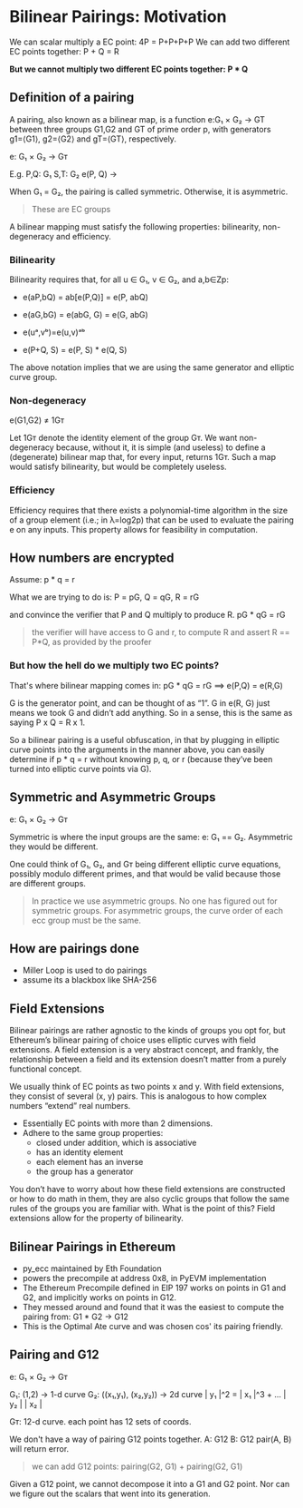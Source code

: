 # Bilinear Pairings: Motivation

We can scalar multiply a EC point: 4P = P+P+P+P
We can add two different EC points together: P + Q = R

**But we cannot multiply two different EC points together: P * Q**

## Definition of a pairing

A pairing, also known as a bilinear map, is a function e:G₁ × G₂ → GT between three groups G1,G2 and GT of prime order p, with generators g1=⟨G1⟩, g2=⟨G2⟩ and gT=⟨GT⟩, respectively.

e: G₁ × G₂ → Gᴛ

E.g.
    P,Q: G₁
    S,T: G₂
    e(P, Q) -> 


When G₁ = G₂, the pairing is called symmetric. Otherwise, it is asymmetric.
> These are EC groups

A bilinear mapping must satisfy the following properties: bilinearity, non-degeneracy and efficiency.

### Bilinearity

Bilinearity requires that, for all u ∈ G₁, v ∈ G₂, and a,b∈Zp:

- e(aP,bQ) = ab[e(P,Q)] = e(P, abQ)
- e(aG,bG) = e(abG, G) = e(G, abG)
- e(uᵃ,vᵇ)=e(u,v)ᵃᵇ

- e(P+Q, S) = e(P, S) * e(Q, S)

The above notation implies that we are using the same generator and elliptic curve group.

### Non-degeneracy

e(G1,G2) ≠ 1Gᴛ

Let 1Gᴛ denote the identity element of the group Gᴛ.
We want non-degeneracy because, without it, it is simple (and useless) to define a (degenerate) bilinear map that, for every input, returns 1Gᴛ.
Such a map would satisfy bilinearity, but would be completely useless.

### Efficiency

Efficiency requires that there exists a polynomial-time algorithm in the size of a group element (i.e.; in λ=log2p) that can be used to evaluate the pairing e on any inputs.
This property allows for feasibility in computation.

## How numbers are encrypted

Assume: p * q = r

What we are trying to do is:
    P = pG,
    Q = qG,
    R = rG

and convince the verifier that P and Q multiply to produce R.
    pG * qG = rG

> the verifier will have access to G and r, to compute R and assert R == P*Q, as provided by the proofer

### But how the hell do we multiply two EC points?

That's where bilinear mapping comes in:
    pG * qG = rG ==>  e(P,Q) = e(R,G)

 G is the generator point, and can be thought of as “1”.
 G in e(R, G) just means we took G and didn’t add anything.
 So in a sense, this is the same as saying P x Q = R x 1.

So a bilinear pairing is a useful obfuscation, in that by plugging in elliptic curve points into the arguments in the manner above,
you can easily determine if p * q = r without knowing p, q, or r (because they’ve been turned into elliptic curve points via G).

## Symmetric and Asymmetric Groups

e: G₁ × G₂ → Gᴛ

Symmetric is where the input groups are the same: e: G₁ == G₂. Asymmetric they would be different.

One could think of G₁, G₂, and Gᴛ being different elliptic curve equations, possibly modulo different primes, and that would be valid because those are different groups.
> In practice we use asymmetric groups. No one has figured out for symmetric groups.
> For asymmetric groups, the curve order of each ecc group must be the same. 


## How are pairings done

- Miller Loop is used to do pairings
- assume its a blackbox like SHA-256

## Field Extensions

Bilinear pairings are rather agnostic to the kinds of groups you opt for, but Ethereum’s bilinear pairing of choice uses elliptic curves with field extensions.
A field extension is a very abstract concept, and frankly, the relationship between a field and its extension doesn’t matter from a purely functional concept.

We usually think of EC points as two points x and y. With field extensions, they consist of several (x, y) pairs. This is analogous to how complex numbers “extend” real numbers.

- Essentially EC points with more than 2 dimensions.
- Adhere to the same group properties:
  - closed under addition, which is associative
  - has an identity element
  - each element has an inverse
  - the group has a generator

You don’t have to worry about how these field extensions are constructed or how to do math in them, they are also cyclic groups that follow the same rules of the groups you are familiar with.
What is the point of this? Field extensions allow for the property of bilinearity.

## Bilinear Pairings in Ethereum

- py_ecc maintained by Eth Foundation
- powers the precompile at address 0x8, in PyEVM implementation
- The Ethereum Precompile defined in EIP 197 works on points in G1 and G2, and implicitly works on points in G12.
- They messed around and found that it was the easiest to compute the pairing from: G1 * G2 -> G12
- This is the Optimal Ate curve and was chosen cos' its pairing friendly.

## Pairing and G12

e: G₁ × G₂ → Gᴛ

G₁: (1,2)  -> 1-d curve
G₂: ((x₁,y₁), (x₂,y₂)) -> 2d curve
    | y₁ |^2  = | x₁ |^3  + ...
    | y₂ |      | x₂ |  

Gᴛ: 12-d curve. each point has 12 sets of coords.

We don't have a way of pairing G12 points together.
A: G12
B: G12
pair(A, B) will return error.

> we can add G12 points: pairing(G2, G1) + pairing(G2, G1)

Given a G12 point, we cannot decompose it into a G1 and G2 point.
Nor can we figure out the scalars that went into its generation.

